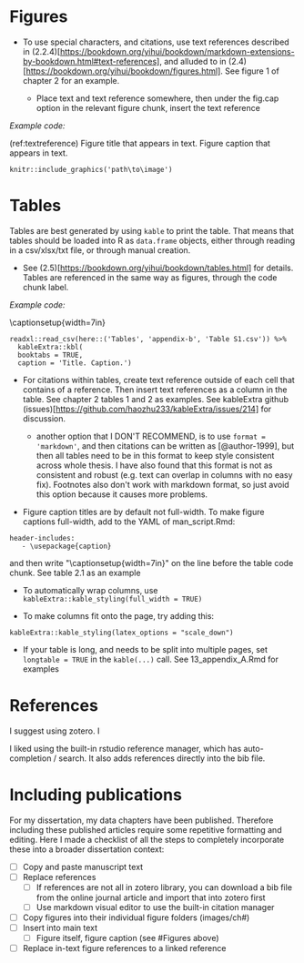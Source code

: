 # Figures

- To use special characters, and citations, use text references described in (2.2.4)[https://bookdown.org/yihui/bookdown/markdown-extensions-by-bookdown.html#text-references], and alluded to in (2.4)[https://bookdown.org/yihui/bookdown/figures.html]. See figure 1 of chapter 2 for an example.

  - Place text and text reference somewhere, then under the fig.cap option in the relevant figure chunk, insert the text reference
  
*Example code:*

<!-- begin example -->

(ref:textreference) Figure title that appears in text. Figure caption that appears in text.

```{r codechunktitle, fig.cap="(ref:textreference)", eval=T, echo=T, echo=FALSE, fig.align='center', out.extra=''}
knitr::include_graphics('path\to\image')
```

<!-- end example -->

# Tables

Tables are best generated by using `kable` to print the table. That means that tables should be loaded into R as  `data.frame` objects, either through reading in a csv/xlsx/txt file, or through manual creation. 

- See (2.5)[https://bookdown.org/yihui/bookdown/tables.html] for details. Tables are referenced in the same way as figures, through the code chunk label.

*Example code:*

<!-- begin example -->

\captionsetup{width=7in}

```{r BTabS1, eval = FALSE, echo = T, echo=FALSE, warning = FALSE, message=FALSE,  out.extra=''}
readxl::read_csv(here::('Tables', 'appendix-b', 'Table S1.csv')) %>%
  kableExtra::kbl(
  booktabs = TRUE,
  caption = 'Title. Caption.')
```

<!-- end example -->

- For citations within tables, create text reference outside of each cell that contains of a reference. Then insert text references as a column in the table. See chapter 2 tables 1 and 2 as examples. See kableExtra github (issues)[https://github.com/haozhu233/kableExtra/issues/214] for discussion.

  - another option that I DON'T RECOMMEND, is to use `format = 'markdown'`, and then citations can be written as [@author-1999], but then all tables need to be in this format to keep style consistent across whole thesis. I have also found that this format is not as consistent and robust (e.g. text can overlap in columns with no easy fix). Footnotes also don't work with markdown format, so just avoid this option because it causes more problems.

- Figure caption titles are by default not full-width. To make figure captions full-width, add to the YAML of man_script.Rmd:

```
header-includes:
   - \usepackage{caption}
```

and then write "\captionsetup{width=7in}" on the line before the table code chunk. See table 2.1 as an example

- To automatically wrap columns, use `kableExtra::kable_styling(full_width = TRUE)`


- To make columns fit onto the page, try adding this:

`kableExtra::kable_styling(latex_options = "scale_down")`

- If your table is long, and needs to be split into multiple pages, set 
`longtable = TRUE` in the `kable(...)` call. See 13_appendix_A.Rmd for examples

# References

I suggest using zotero. I

I liked using the built-in rstudio reference manager, which has auto-completion / search. It also adds references directly into the bib file.

# Including publications

For my dissertation, my data chapters have been published. Therefore including these published articles require some repetitive formatting and editing. Here I made a checklist of all the steps to completely incorporate these into a broader dissertation context:

-[ ] Copy and paste manuscript text
-[ ] Replace references 
  -[ ] If references are not all in zotero library, you can download a bib file from the online journal article and import that into zotero first
  -[ ] Use markdown visual editor to use the built-in citation manager
-[ ] Copy figures into their individual figure folders (images/ch#)
-[ ] Insert into main text
  -[ ] Figure itself, figure caption (see #Figures above)
-[ ] Replace in-text figure references to a linked reference
